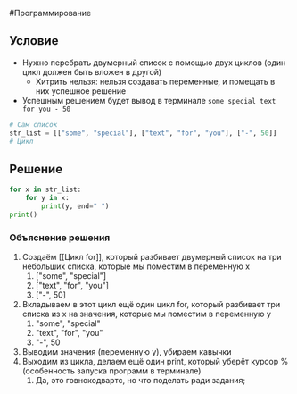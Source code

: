#Программирование 
## Условие 
- Нужно перебрать двумерный список с помощью двух циклов (один цикл должен быть вложен в другой)
	- Хитрить нельзя: нельзя создавать переменные, и помещать в них успешное решение 
- Успешным решением будет вывод в терминале `some special text for you - 50`
```python
# Сам список 
str_list = [["some", "special"], ["text", "for", "you"], ["-", 50]]
# Цикл
```
## Решение 
```python
for x in str_list:
    for y in x:
        print(y, end=" ")
print()
```
### Объяснение решения 
1. Создаём [[Цикл for]], который разбивает двумерный список на три небольших списка, которые мы поместим в переменную x
	1. ["some", "special"]
	2. ["text", "for", "you"]
	3. ["-", 50]
2. Вкладываем в этот цикл ещё один цикл for, который разбивает три списка из x на значения, которые мы поместим в переменную y
	1. "some", "special"
	2. "text", "for", "you"
	3. "-", 50
3. Выводим значения (переменную y), убираем кавычки
4. Выходим из цикла, делаем ещё один print, который уберёт курсор % (особенность запуска программ в терминале)
	1. Да, это говнокодвартс, но что поделать ради задания;